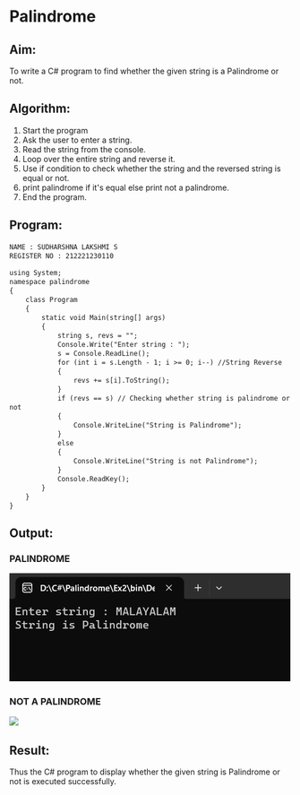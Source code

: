 # Palindrome

## Aim:
To write a C# program to find whether the given string is a Palindrome or not.
## Algorithm:
1. Start the program
2. Ask the user to enter a string.
3. Read the string from the console.
4. Loop over the entire string and reverse it.
5. Use if condition to check whether the string and the reversed string is equal or not.
6. print palindrome if it's equal else print not a palindrome.
7. End the program.
## Program:
```
NAME : SUDHARSHNA LAKSHMI S
REGISTER NO : 212221230110
```
```
using System;
namespace palindrome
{
    class Program
    {
        static void Main(string[] args)
        {
            string s, revs = "";
            Console.Write("Enter string : ");
            s = Console.ReadLine();
            for (int i = s.Length - 1; i >= 0; i--) //String Reverse  
            {
                revs += s[i].ToString();
            }
            if (revs == s) // Checking whether string is palindrome or not  
            {
                Console.WriteLine("String is Palindrome");
            }
            else
            {
                Console.WriteLine("String is not Palindrome");
            }
            Console.ReadKey();
        }
    }
}
```

## Output:
### PALINDROME
![](1.png)
### NOT A PALINDROME
![](2.png666666)

## Result:
Thus the C# program to display whether the given string is Palindrome or not is executed successfully.
